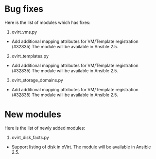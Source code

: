 Bug fixes
=========

Here is the list of modules which has fixes:

1. ovirt_vms.py

- Add additional mapping attributes for VM/Template registration (#32835)
  The module will be available in Ansible 2.5.

2. ovirt_templates.py

- Add additional mapping attributes for VM/Template registration (#32835)
  The module will be available in Ansible 2.5.

3. ovirt_storage_domains.py

- Add additional mapping attributes for VM/Template registration (#32835)
  The module will be available in Ansible 2.5.

New modules
===========
Here is the list of newly added modules:

1. ovirt_disk_facts.py

- Support listing of disk in oVirt.
  The module will be available in Ansible 2.5.
